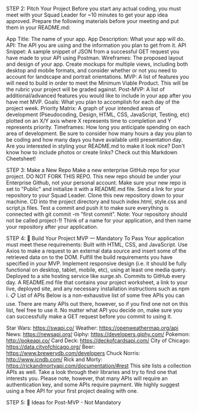 STEP 2: Pitch Your Project
Before you start any actual coding, you must meet with your Squad Leader for ~10 minutes to get your app idea approved. Prepare the following materials before your meeting and put them in your README.md:

App Title: The name of your app.
App Description: What your app will do.
API: The API you are using and the information you plan to get from it.
API Snippet: A sample snippet of JSON from a successful GET request you have made to your API using Postman.
Wireframes: The proposed layout and design of your app. Create mockups for multiple views, including both desktop and mobile formats, and consider whether or not you need to account for landscape and portrait orientations.
MVP: A list of features you will need to build in order to meet the Minimum Viable Product. This will be the rubric your project will be graded against.
Post-MVP: A list of additional/advanced features you would like to include in your app after you have met MVP.
Goals: What you plan to accomplish for each day of the project week.
Priority Matrix: A graph of your intended areas of development (Pseudocoding, Design, HTML, CSS, JavaScript, Testing, etc) plotted on an X/Y axis where X represents time to completion and Y represents priority.
Timeframes: How long you anticipate spending on each area of development. Be sure to consider how many hours a day you plan to be coding and how many days you have available until presentation day.
Are you interested in styling your README.md to make it look nice? Don't know how to include photos or create links? Check out this Markdown Cheetsheet!

STEP 3: Make a New Repo
Make a new enterprise GitHub repo for your project. DO NOT FORK THIS REPO.
This new repo should be under your Enterprise Github, not your personal account.
Make sure your new repo is set to "Public" and initialize it with a README.md file.
Send a link for your repository to your Squad Leader.
Clone this new repository down to your machine.
CD into the project directory and touch index.html, style.css and script.js files.
Test a commit and push it to make sure everything is connected with git commit -m "first commit".
Note: Your repository should not be called project-1! Think of a name for your application, and then name your repository after your application.

STEP 4: 🔴 Build Your Project MVP — Mandatory To Pass
Your application must meet these requirements:
Built with HTML, CSS, and JavaScript.
Use Axios to make a request to an external data source and insert some of the retrieved data on to the DOM.
Fulfill the build requirements you have specified in your MVP.
Implement responsive design (i.e. it should be fully functional on desktop, tablet, mobile, etc), using at least one media query.
Deployed to a site hosting service like surge.sh.
Commits to GitHub every day.
A README.md file that contains your project worksheet, a link to your live, deployed site, and any necessary installation instructions such as npm i.
📋 List of APIs
Below is a non-exhaustive list of some free APIs you can use. There are many APIs out there, however, so if you find one not on this list, feel free to use it. No matter what API you decide on, make sure you can successfully make a GET request before you commit to using it.

Star Wars: https://swapi.co/
Weather: https://openweathermap.org/api
News: https://newsapi.org/
Giphy: https://developers.giphy.com/
Pokemon: http://pokeapi.co/
Card Deck: https://deckofcardsapi.com/
City of Chicago: https://data.cityofchicago.org/
Beer: https://www.brewerydb.com/developers
Chuck Norris: http://www.icndb.com/
Rick and Morty: https://rickandmortyapi.com/documentation/#rest
This site lists a collection APIs as well. Take a look through their libraries and try to find one that interests you. Please note, however, that many APIs will require an authentication key, and some APIs require payment. We highly suggest using a free API for your first project dealing with one.

STEP 5: 🔵 Ideas for Post-MVP - Not Mandatory
